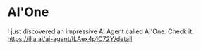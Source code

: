 # AI'One
I just discovered an impressive AI Agent called AI'One. Check it: 
https://illa.ai/ai-agent/ILAex4p1C72Y/detail

